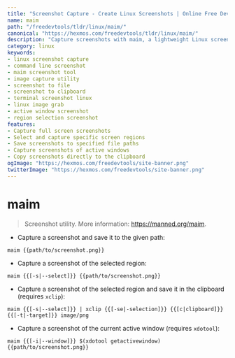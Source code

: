 ```yaml
---
title: "Screenshot Capture - Create Linux Screenshots | Online Free DevTools by Hexmos"
name: maim
path: "/freedevtools/tldr/linux/maim/"
canonical: "https://hexmos.com/freedevtools/tldr/linux/maim/"
description: "Capture screenshots with maim, a lightweight Linux screenshot utility. Easily save screen captures to files or the clipboard. Free online tool, no registration required."
category: linux
keywords:
- linux screenshot capture
- command line screenshot
- maim screenshot tool
- image capture utility
- screenshot to file
- screenshot to clipboard
- terminal screenshot linux
- linux image grab
- active window screenshot
- region selection screenshot
features:
- Capture full screen screenshots
- Select and capture specific screen regions
- Save screenshots to specified file paths
- Capture screenshots of active windows
- Copy screenshots directly to the clipboard
ogImage: "https://hexmos.com/freedevtools/site-banner.png"
twitterImage: "https://hexmos.com/freedevtools/site-banner.png"
---
```


# maim

> Screenshot utility.
> More information: <https://manned.org/maim>.

- Capture a screenshot and save it to the given path:

`maim {{path/to/screenshot.png}}`

- Capture a screenshot of the selected region:

`maim {{[-s|--select]}} {{path/to/screenshot.png}}`

- Capture a screenshot of the selected region and save it in the clipboard (requires `xclip`):

`maim {{[-s|--select]}} | xclip {{[-se|-selection]}} {{[c|clipboard]}} {{[-t|-target]}} image/png`

- Capture a screenshot of the current active window (requires `xdotool`):

`maim {{[-i|--window]}} $(xdotool getactivewindow) {{path/to/screenshot.png}}`
